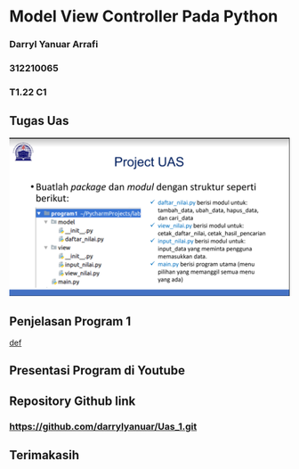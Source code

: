 # Model View Controller Pada Python

###             Darryl Yanuar Arrafi
###                 312210065
###                   T1.22 C1

## Tugas Uas
![gambar1](screenshot/project_uas.png)

## Penjelasan Program 1
[def](penjelasan/MVC_pada_Python.pdf)

## Presentasi Program di Youtube


## Repository Github link
### https://github.com/darrylyanuar/Uas_1.git

## Terimakasih

[def]: penjelasan/MVC_pada_Python.pdf